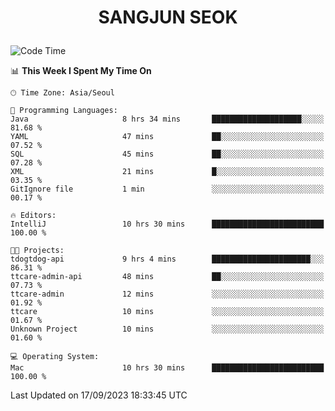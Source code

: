 <h1>
 <p align="center">
   SANGJUN SEOK
 </p>
</h1>

<!--START_SECTION:waka-->
![Code Time](http://img.shields.io/badge/Code%20Time-2%2C836%20hrs%2038%20mins-blue)

📊 **This Week I Spent My Time On** 

```text
🕑︎ Time Zone: Asia/Seoul

💬 Programming Languages: 
Java                     8 hrs 34 mins       ████████████████████░░░░░   81.68 % 
YAML                     47 mins             ██░░░░░░░░░░░░░░░░░░░░░░░   07.52 % 
SQL                      45 mins             ██░░░░░░░░░░░░░░░░░░░░░░░   07.28 % 
XML                      21 mins             █░░░░░░░░░░░░░░░░░░░░░░░░   03.35 % 
GitIgnore file           1 min               ░░░░░░░░░░░░░░░░░░░░░░░░░   00.17 % 

🔥 Editors: 
IntelliJ                 10 hrs 30 mins      █████████████████████████   100.00 % 

🐱‍💻 Projects: 
tdogtdog-api             9 hrs 4 mins        ██████████████████████░░░   86.31 % 
ttcare-admin-api         48 mins             ██░░░░░░░░░░░░░░░░░░░░░░░   07.73 % 
ttcare-admin             12 mins             ░░░░░░░░░░░░░░░░░░░░░░░░░   01.92 % 
ttcare                   10 mins             ░░░░░░░░░░░░░░░░░░░░░░░░░   01.67 % 
Unknown Project          10 mins             ░░░░░░░░░░░░░░░░░░░░░░░░░   01.60 % 

💻 Operating System: 
Mac                      10 hrs 30 mins      █████████████████████████   100.00 % 
```


 Last Updated on 17/09/2023 18:33:45 UTC
<!--END_SECTION:waka-->

